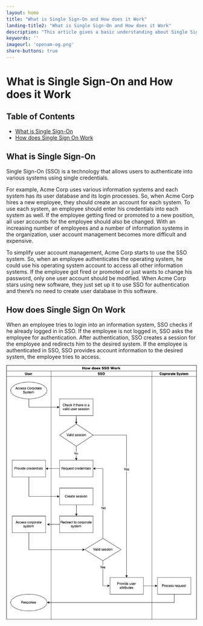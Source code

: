 ```yaml
---
layout: home
title: "What is Single Sign-On and How does it Work"
landing-title2: "What is Single Sign-On and How does it Work"
description: "This article gives a basic understanding about Single Sign-On technology"
keywords: ''
imageurl: 'openam-og.png'
share-buttons: true
---
```


<h1>What is Single Sign-On and How does it Work</h1>

## Table of Contents
- [What is Single Sign-On](#what-is-single-sign-on)
- [How does Single Sign On Work](#how-does-single-sign-on-work)

## What is Single Sign-On
Single Sign-On (SSO) is a technology that allows users to authenticate into various systems using single credentials.

For example, Acme Corp uses various information systems and each system has its user database and its login processes. So, when Acme Corp hires a new employee, they should create an account for each system. To use each system, an employee should enter his credentials into each system as well. If the employee getting fired or promoted to a new position, all user accounts for the employee should also be changed. With an increasing number of employees and a number of information systems in the organization, user account management becomes more difficult and expensive.

To simplify user account management, Acme Corp starts to use the SSO system. So, when an employee authenticates the operating system, he could use his operating system account to access all other information systems. If the employee got fired or promoted or just wants to change his password, only one user account should be modified. When Acme Corp stars using new software, they just set up it to use SSO for authentication and there’s no need to create user database in this software.


## How does Single Sign On Work

When an employee tries to login into an information system, SSO checks if he already logged in in SSO. If the employee is not logged in, SSO asks the employee for authentication. After authentication, SSO creates a session for the employee and redirects him to the desired system. If the employee is authenticated in SSO, SSO provides account information to the desired system, the employee tries to access.

![Single Sing On Flowchart](/assets/img/sso/sso-flowchart.png)
